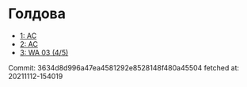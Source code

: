 # Голдова
- [1: AC](1.md)
- [2: AC](2.md)
- [3: WA 03 (4/5)](3.md)

Commit: 3634d8d996a47ea4581292e8528148f480a45504
 fetched at: 20211112-154019
